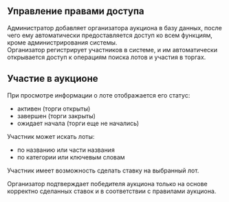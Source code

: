 ## Управление правами доступа

Администратор добавляет организатора аукциона в базу данных, после чего ему автоматически предоставляется доступ ко всем функциям, кроме администрирования системы.  
Организатор регистрирует участников в системе, и им автоматически открывается доступ к операциям поиска лотов и участия в торгах.

## Участие в аукционе

При просмотре информации о лоте отображается его статус:

- активен (торги открыты)
- завершен (торги закрыты)
- ожидает начала (торги еще не начались)

Участник может искать лоты:

- по названию или части названия
- по категории или ключевым словам

Участник имеет возможность сделать ставку на выбранный лот.

Организатор подтверждает победителя аукциона только на основе корректно сделанных ставок и в соответствии с правилами аукциона.
